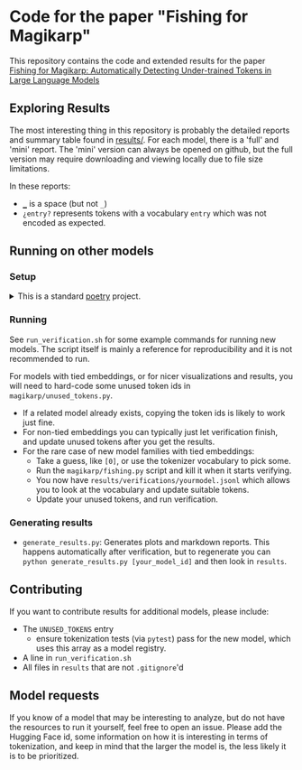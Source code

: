 # Code for the paper "Fishing for Magikarp"

This repository contains the code and extended results for the paper [Fishing for Magikarp: Automatically Detecting Under-trained Tokens in Large Language Models](https://arxiv.org/abs/2405.05417)

## Exploring Results

The most interesting thing in this repository is probably the detailed reports and summary table found in [results/](results/summary.md).
For each model, there is a 'full' and 'mini' report. The 'mini' version can always be opened on github, but the full version may require downloading and viewing locally due to file size limitations.

In these reports:

* `▁` is a space (but not `_`)
* `¿entry?` represents tokens with a vocabulary `entry` which was not encoded as expected.


## Running on other models

### Setup

<details><summary>This is a standard <a href="https://python-poetry.org/">poetry</a> project.</summary>

```bash
poetry shell   # make/activate your virtual environment
poetry install # only the first time or on updates
```

For some newer models you may need to install a newer transformers version using `pip install git+https://github.com/huggingface/transformers.git`

</details>

### Running

See `run_verification.sh` for some example commands for running new models. The script itself is mainly a reference for reproducibility and it is not recommended to run.

For models with tied embeddings, or for nicer visualizations and results, you will need to hard-code some unused token ids in `magikarp/unused_tokens.py`.

* If a related model already exists, copying the token ids is likely to work just fine.
* For non-tied embeddings you can typically just let verification finish, and update unused tokens after you get the results.
* For the rare case of new model families with tied embeddings:
    * Take a guess, like `[0]`, or use the tokenizer vocabulary to pick some.
    * Run the `magikarp/fishing.py` script and kill it when it starts verifying.
    * You now have `results/verifications/yourmodel.jsonl` which allows you to look at the vocabulary and update suitable tokens.
    * Update your unused tokens, and run verification.

### Generating results

* `generate_results.py`: Generates plots and markdown reports. This happens automatically after verification, but to regenerate you can `python generate_results.py [your_model_id]` and then look in `results`.


## Contributing

If you want to contribute results for additional models, please include:
  * The `UNUSED_TOKENS` entry
    * ensure tokenization tests (via `pytest`) pass for the new model, which uses this array as a model registry.
  * A line in `run_verification.sh`
  * All files in `results` that are not `.gitignore`'d

## Model requests

If you know of a model that may be interesting to analyze, but do not have the resources to run it yourself, feel free to open an issue. Please add the Hugging Face id, some information on how it is interesting in terms of tokenization, and keep in mind that the larger the model is, the less likely it is to be prioritized.


